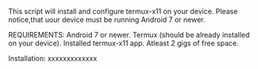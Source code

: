 This script will install and configure termux-x11 on your device. Please notice,that uour device must be running Android 7 or newer.


REQUIREMENTS:
Android 7 or newer.
Termux (should be already installed on your device).
Installed termux-x11 app.
Atleast 2 gigs of free space.

Installation:
xxxxxxxxxxxxx